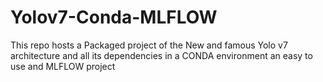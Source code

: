 # Yolov7-Conda-MLFLOW
This repo hosts a Packaged project of the New and famous Yolo v7 architecture and all its dependencies in a CONDA environment an easy to use  and MLFLOW project
